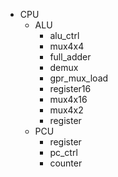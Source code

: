 - CPU
  - ALU
    - alu_ctrl
    - mux4x4
    - full_adder
    - demux
    - gpr_mux_load
    - register16
    - mux4x16
    - mux4x2
    - register
  - PCU
    - register
    - pc_ctrl
    - counter